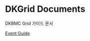 # DKGrid Documents 
DKBMC Grid 가이드 문서

[Event Guide](https://github.com/qkrwnstn356/DKGrid/blob/main/Event.md)
